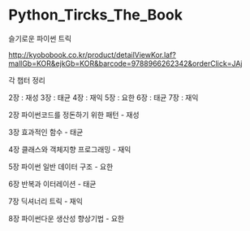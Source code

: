# Python_Tircks_The_Book

슬기로운 파이썬 트릭

http://kyobobook.co.kr/product/detailViewKor.laf?mallGb=KOR&ejkGb=KOR&barcode=9788966262342&orderClick=JAj

각 챕터 정리

2장 : 재성
3장 : 태균
4장 : 재익
5장 : 요한
6장 : 태균
7장 : 재익

2장 파이썬코드를 정돈하기 위한 패턴 - 재성

3장 효과적인 함수 - 태균

4장 클래스와 객체지향 프로그래밍 - 재익

5장 파이썬 일반 데이터 구조 - 요한

6장 반복과 이터레이션 - 태균

7장 딕셔너리 트릭 - 재익

8장 파이썬다운 생산성 향상기법 - 요한


